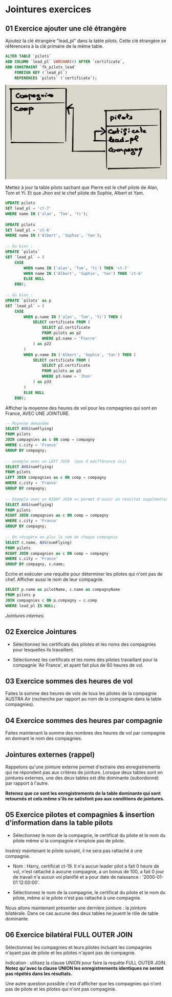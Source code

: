 # Jointures exercices

## 01 Exercice ajouter une clé étrangère

Ajoutez la clé étrangère "lead_pl" dans la table pilots. Cette clé étrangère se référencera à la clé primaire de la même table.

```sql
ALTER TABLE `pilots` 
ADD COLUMN `lead_pl` VARCHAR(6) AFTER `certificate`,
ADD CONSTRAINT `fk_pilots_lead` 
    FOREIGN KEY (`lead_pl`) 
    REFERENCES `pilots` (`certificate`);
```


![relation lead_pilot](../images/lead_pilot.png)

Mettez à jour la table pilots sachant que Pierre est le chef pilote de Alan, Tom et Yi. Et que Jhon est le chef pilote de Sophie, Albert et Yam.

```sql
UPDATE pilots 
SET lead_pl = 'ct-7'
WHERE name IN ('alan', 'Tom', 'Yi');

UPDATE pilots 
SET lead_pl = 'ct-6'
WHERE name IN ('Albert', 'Sophie', 'Yan');

-- Ou bien :
UPDATE `pilots` 
SET `lead_pl` = (
    CASE 
        WHEN name IN ('alan', 'Tom', 'Yi') THEN 'ct-7'
        WHEN name IN ('Albert', 'Sophie', 'Yan') THEN 'ct-6'
        ELSE NULL
    END);

-- Ou bien :
UPDATE `pilots` as p
SET `lead_pl` = (
    CASE 
        WHEN p.name IN ('alan', 'Tom', 'Yi') THEN (
            SELECT certificate FROM (
                SELECT p2.certificate 
                FROM pilots as p2 
                WHERE p2.name = 'Pierre'
            ) as p22
        )
        WHEN p.name IN ('Albert', 'Sophie', 'Yan') THEN (
            SELECT certificate FROM (
                SELECT p3.certificate 
                FROM pilots as p3 
                WHERE p3.name = 'Jhon'
            ) as p33
        )
        ELSE NULL
    END);
```
Afficher la moyenne des heures de vol pour les compagnies qui sont en France, AVEC UNE JOINTURE.

```SQL
-- Moyenne demandée
SELECT AVG(numFlying)
FROM pilots
JOIN compagnies as c ON comp = compagny
WHERE c.city = 'France'
GROUP BY compagny;

-- exemple avec un LEFT JOIN  (pas d edifférence ici)
SELECT AVG(numFlying)
FROM pilots
LEFT JOIN compagnies as c ON comp = compagny
WHERE c.city = 'France'
GROUP BY compagny;

-- Exemple avec un RIGHT JOIN => permet d'avoir un résultat supplmentaire, celuide Air Electric
SELECT AVG(numFlying)
FROM pilots
RIGHT JOIN compagnies as c ON comp = compagny
WHERE c.city = 'France'
GROUP BY compagny;

-- On récupère en plus le nom de chaque compagnie
SELECT c.name, AVG(numFlying)
FROM pilots
RIGHT JOIN compagnies as c ON comp = compagny
WHERE c.city = 'France'
GROUP BY compagny, c.name;
```


Ecrire et exécuter une requête pour déterminer les pilotes qui n'ont pas de chef. Afficher aussi le nom de leur compagnie.

```sql
SELECT p.name as pilotName, c.name as compagnyName
FROM pilots p 
JOIN compagnies c ON p.compagny = c.comp 
WHERE lead_pl IS NULL;
```


*Jointures internes.*

## 02 Exercice Jointures

- Sélectionnez les certificats des pilotes et les noms des compagnies pour lesquelles ils travaillent.

- Sélectionnez les certificats et les noms des pilotes travaillant pour la compagnie 'Air France', et ayant fait plus de 60 heures de vol.

## 03 Exercice sommes des heures de vol

Faites la somme des heures de vols de tous les pilotes de la compagnie AUSTRA Air (recherche par rapport au nom de la compagnie dans la table compagnies).

## 04 Exercice sommes des heures par compagnie

Faites maintenant la somme des nombres des heures de vol par compagnie en donnant le nom des compagnies.

## Jointures externes (rappel)

Rappelons qu'une jointure externe permet d'extraire des enregistrements qui ne répondent pas aux critères de jointure. Lorsque deux tables sont en jointures externes, une des deux tables est dite dominante (subordonné) par rapport à l'autre.

**Retenez que ce sont les enregistrements de la table dominante qui sont retournés et cela même s'ils ne satisfont pas aux conditions de jointures.**

## 05 Exercice pilotes et compagnies & insertion d'information dans la table pilots

- Sélectionnez le nom de la compagnie, le certificat du pilote et le nom du pilote même si la compagnie n'emploie pas de pilote.

Insérez maintenant le pilote suivant, il ne sera pas rattaché à une compagnie.

- Nom : Harry, certificat ct-19. Il n'a aucun leader pilot a fait 0 heure de vol, n'est rattaché à aucune compagnie, a un bonus de 100, a fait 0 jour de travail n'a aucun vol planifié et a pour date de naissance : '2000-01-01 12:00:00'.

- Sélectionnez le nom de la compagnie, le certificat du pilote et le nom du pilote, même si le pilote n'est pas rattaché à une compagnie.

Nous allons maintenant présenter une dernière jointure : la jointure bilatérale. Dans ce cas aucune des deux tables ne jouent le rôle de table dominante.

## 06 Exercice bilatéral FULL OUTER JOIN

Sélectionnez les compagnies et leurs pilotes incluant les compagnies n'ayant pas de pilote et les pilotes n'ayant pas de compagnie.

Indication : utilisez la clause UNION pour faire la requête FULL OUTER JOIN. **Notez qu'avec la clause UNION les enregistrements identiques ne seront pas répétés dans les résultats.**

Une autre question possible c'est d'afficher que les compagnies qui n'ont pas de pilote et les pilotes qui n'ont pas compaginie.
